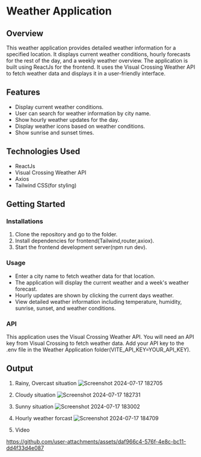 # Weather Application

## Overview
This weather application provides detailed weather information for a specified location. It displays current weather conditions, hourly forecasts for the rest of the day, and a weekly weather overview. The application is built using ReactJs for the frontend. It uses the Visual Crossing Weather API to fetch weather data and displays it in a user-friendly interface.

## Features
- Display current weather conditions.
- User can search for weather information by city name.
- Show hourly weather updates for the day.
- Display weather icons based on weather conditions.
- Show sunrise and sunset times.

## Technologies Used
- ReactJs
- Visual Crossing Weather API
- Axios
- Tailwind CSS(for styling)

## Getting Started
### Installations
1. Clone the repository and go to the folder.
2. Install dependencies for frontend(Tailwind,router,axiox).
3. Start the frontend development server(npm run dev).

### Usage
- Enter a city name to fetch weather data for that location.
- The application will display the current weather and a week's weather forecast.
- Hourly updates are shown by clicking the current days weather.
- View detailed weather information including temperature, humidity, sunrise, sunset, and weather conditions.

### API
This application uses the Visual Crossing Weather API. You will need an API key from Visual Crossing to fetch weather data. Add your API key to the .env file in the Weather Application folder(VITE_API_KEY=YOUR_API_KEY).

## Output
1. Rainy, Overcast situation
![Screenshot 2024-07-17 182705](https://github.com/user-attachments/assets/d5fb68fd-f19a-4f67-a07b-a15b1698c3a4)

2. Cloudy situation
![Screenshot 2024-07-17 182731](https://github.com/user-attachments/assets/decca58b-14bc-4ad9-9e1a-f07b55cc9dd8)

3. Sunny situation
![Screenshot 2024-07-17 183002](https://github.com/user-attachments/assets/96fcbbbd-11fd-481b-a8ca-653c50cf205e)

4. Hourly weather forcast
![Screenshot 2024-07-17 184709](https://github.com/user-attachments/assets/d6606d25-2659-472d-82bb-416a3447846e)

5. Video


https://github.com/user-attachments/assets/daf966c4-576f-4e8c-bc11-dd4f33d4e087


